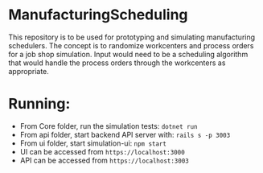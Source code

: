 # ManufacturingScheduling

This repository is to be used for prototyping and simulating manufacturing schedulers. The concept is to randomize
workcenters and process orders for a job shop simulation. Input would need to be a scheduling algorithm that would
handle the process orders through the workcenters as appropriate. 

# Running:
* From Core folder, run the simulation tests: `dotnet run`
* From api folder, start backend API server with: `rails s -p 3003`
* From ui folder, start simulation-ui: `npm start`
* UI can be accessed from `https://localhost:3000`
* API can be accessed from `https://localhost:3003`

